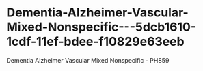 # Dementia-Alzheimer-Vascular-Mixed-Nonspecific---5dcb1610-1cdf-11ef-bdee-f10829e63eeb
Dementia Alzheimer Vascular Mixed Nonspecific - PH859
